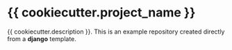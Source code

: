 # {{ cookiecutter.project_name }}
{{ cookiecutter.description }}.
This is an example repository created directly from a **django** template.  